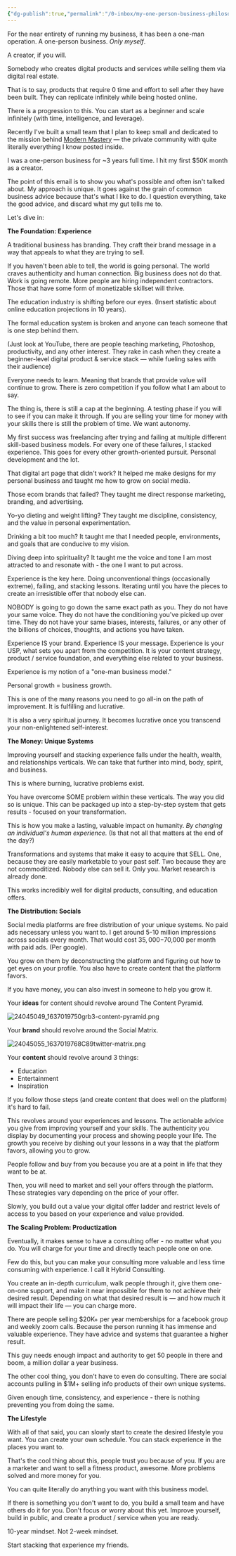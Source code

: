```yaml
---
{"dg-publish":true,"permalink":"/0-inbox/my-one-person-business-philosophy-full-article-dan-koe/"}
---
```



For the near entirety of running my business, it has been a one-man operation. A one-person business. _Only myself_.

A creator, if you will.

Somebody who creates digital products and services while selling them via digital real estate.

That is to say, products that require 0 time and effort to sell after they have been built. They can replicate infinitely while being hosted online.

There is a progression to this. You can start as a beginner and scale infinitely (with time, intelligence, and leverage).

Recently I've built a small team that I plan to keep small and dedicated to the mission behind [Modern Mastery](https://powershift.krtra.com/c/6e1zmiG5BLlF/Y5YX) — the private community with quite literally everything I know posted inside. 

I was a one-person business for ~3 years full time. I hit my first $50K month as a creator.

The point of this email is to show you what's possible and often isn't talked about. My approach is unique. It goes against the grain of common business advice because that's what I like to do. I question everything, take the good advice, and discard what my gut tells me to.

Let's dive in:

**The Foundation: Experience**

A traditional business has branding. They craft their brand message in a way that appeals to what they are trying to sell.

If you haven't been able to tell, the world is going personal. The world craves authenticity and human connection. Big business does not do that. Work is going remote. More people are hiring independent contractors. Those that have some form of monetizable skillset will thrive.

The education industry is shifting before our eyes. (Insert statistic about online education projections in 10 years).

The formal education system is broken and anyone can teach someone that is one step behind them.

(Just look at YouTube, there are people teaching marketing, Photoshop, productivity, and any other interest. They rake in cash when they create a beginner-level digital product & service stack — while fueling sales with their audience)

Everyone needs to learn. Meaning that brands that provide value will continue to grow. There is zero competition if you follow what I am about to say.

The thing is, there is still a cap at the beginning. A testing phase if you will to see if you can make it through. If you are selling your time for money with your skills there is still the problem of time. We want autonomy.

My first success was freelancing after trying and failing at multiple different skill-based business models. For every one of these failures, I stacked experience. This goes for every other growth-oriented pursuit. Personal development and the lot.

That digital art page that didn't work? It helped me make designs for my personal business and taught me how to grow on social media.

Those ecom brands that failed? They taught me direct response marketing, branding, and advertising.

Yo-yo dieting and weight lifting? They taught me discipline, consistency, and the value in personal experimentation.

Drinking a bit too much? It taught me that I needed people, environments, and goals that are conducive to my vision.

Diving deep into spirituality? It taught me the voice and tone I am most attracted to and resonate with - the one I want to put across.

Experience is the key here. Doing unconventional things (occasionally extreme), failing, and stacking lessons. Iterating until you have the pieces to create an irresistible offer that nobody else can.

NOBODY is going to go down the same exact path as you. They do not have your same voice. They do not have the conditioning you've picked up over time. They do not have your same biases, interests, failures, or any other of the billions of choices, thoughts, and actions you have taken.

Experience IS your brand. Experience IS your message. Experience is your USP, what sets you apart from the competition. It is your content strategy, product / service foundation, and everything else related to your business.

Experience is my notion of a "one-man business model."

Personal growth = business growth.

This is one of the many reasons you need to go all-in on the path of improvement. It is fulfilling and lucrative.

It is also a very spiritual journey. It becomes lucrative once you transcend your non-enlightened self-interest.

**The Money: Unique Systems**

Improving yourself and stacking experience falls under the health, wealth, and relationships verticals. We can take that further into mind, body, spirit, and business.

This is where burning, lucrative problems exist.

You have overcome SOME problem within these verticals. The way you did so is unique. This can be packaged up into a step-by-step system that gets results - focused on your transformation.

This is how you make a lasting, valuable impact on humanity. _By changing an individual's human experience._ (Is that not all that matters at the end of the day?)

Transformations and systems that make it easy to acquire that SELL. One, because they are easily marketable to your past self. Two because they are not commoditized. Nobody else can sell it. Only you. Market research is already done.

This works incredibly well for digital products, consulting, and education offers.

**The Distribution: Socials**

Social media platforms are free distribution of your unique systems. No paid ads necessary unless you want to. I get around 5-10 million impressions across socials every month. That would cost $35,000-$70,000 per month with paid ads. (Per google).

You grow on them by deconstructing the platform and figuring out how to get eyes on your profile. You also have to create content that the platform favors.

If you have money, you can also invest in someone to help you grow it.

Your **ideas** for content should revolve around The Content Pyramid.

![24045049_1637019750grb3-content-pyramid.png](https://ci4.googleusercontent.com/proxy/qAu_aHtTpY9ANZu2HcO1xud9mwp5l5bnUaU5vFWera_-OsOR3PKLPVVmbmdZvG-nUpi1JBglxYmEM5rIJPiNZzJ7VDbeddzbO8yjzphoft0pUjaBLTqghvpdpqQuc6lIXk2nQETwAJgT1aviMVY=s0-d-e1-ft#https://kartrausers.s3.amazonaws.com/powershift/24045049_1637019750grb3-content-pyramid.png)

  
Your **brand** should revolve around the Social Matrix.
  
![24045055_1637019768C89twitter-matrix.png](https://ci4.googleusercontent.com/proxy/oIbvCocmLJmhaJKu058YOK8GaW7AIf4QhuaBpRSRLVXRdUErnIIU5biILs4u9-4xIT2xKcxP_mqFGc__un5Qn6gaF7jcC-DOV04CFxweiIKLLKzkHfjKTxSBH0NVOTZNxfS-B9fyqd770aU=s0-d-e1-ft#https://kartrausers.s3.amazonaws.com/powershift/24045055_1637019768C89twitter-matrix.png)

Your **content** should revolve around 3 things:

- Education
- Entertainment
- Inspiration

If you follow those steps (and create content that does well on the platform) it's hard to fail.

This revolves around your experiences and lessons. The actionable advice you give from improving yourself and your skills. The authenticity you display by documenting your process and showing people your life. The growth you receive by dishing out your lessons in a way that the platform favors, allowing you to grow.

People follow and buy from you because you are at a point in life that they want to be at.

Then, you will need to market and sell your offers through the platform. These strategies vary depending on the price of your offer.

Slowly, you build out a value your digital offer ladder and restrict levels of access to you based on your experience and value provided.

**The Scaling Problem: Productization**

Eventually, it makes sense to have a consulting offer - no matter what you do. You will charge for your time and directly teach people one on one.

Few do this, but you can make your consulting more valuable and less time consuming with experience. I call it Hybrid Consulting.

You create an in-depth curriculum, walk people through it, give them one-on-one support, and make it near impossible for them to not achieve their desired result. Depending on what that desired result is — and how much it will impact their life — you can charge more.

There are people selling $20K+ per year memberships for a facebook group and weekly zoom calls. Because the person running it has immense and valuable experience. They have advice and systems that guarantee a higher result.

This guy needs enough impact and authority to get 50 people in there and boom, a million dollar a year business.

The other cool thing, you don't have to even do consulting. There are social accounts pulling in $1M+ selling info products of their own unique systems.

Given enough time, consistency, and experience - there is nothing preventing you from doing the same.

**The Lifestyle**

With all of that said, you can slowly start to create the desired lifestyle you want. You can create your own schedule. You can stack experience in the places you want to.

That's the cool thing about this, people trust you because of you. If you are a marketer and want to sell a fitness product, awesome. More problems solved and more money for you.

You can quite literally do anything you want with this business model.

If there is something you don't want to do, you build a small team and have others do it for you. Don't focus or worry about this yet. Improve yourself, build in public, and create a product / service when you are ready.

10-year mindset. Not 2-week mindset.

Start stacking that experience my friends.